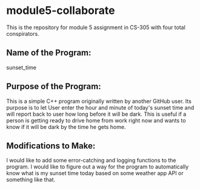 # module5-collaborate
This is the repository for module 5 assignment in CS-305 with four total conspirators.
## Name of the Program:
sunset_time
## Purpose of the Program:
This is a simple C++ program originally written by another GitHub user. Its purpose is to let User enter the hour and minute of today's sunset time and will report back to user how long before it will be dark. This is useful if a person is getting ready to drive home from work right now and wants to know if it will be dark by the time he gets home. 
## Modifications to Make:
I would like to add some error-catching and logging functions to the program. I would like to figure out a way for the program to automatically know what is my sunset time today based on some weather app API or something like that.

